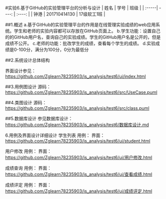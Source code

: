 #实验6.基于GitHub的实验管理平台的分析与设计
| 姓名  |  学号 | 班级 |
| :-----| ----: | :----: |
| 钟港 | 201710414130 | 17级软工1班 |

##1.概述
  a.基于GitHub的实验管理平台的作用是在线管理实验成绩的web应用系统。学生和老师的实验内容都可以存放在GitHub页面上。
  b.学生功能：设置自己的的GitHub用户名，查询自己的实验成绩。学生的GitHub用户名是公开的，但是成绩不公开。
  c.老师的功能：批改学生的成绩，查看每个学生的成绩。
  d.实验成绩是0-100分，满分为100分，0分为最低分
  
##2.系统设计总体结构

  界面设计参见：https://github.com/Zglearn78235903/is_analysis/test6/ui/index.html
  
##3.用例图设计 
   源码：https://github.com/Zglearn78235903/is_analysis/test6/src/UseCase.puml
   
##4.类图设计
   源码：https://github.com/Zglearn78235903/is_analysis/test6/src/class.puml
   
##5.数据库设计
   参见数据库设计：https://github.com/Zglearn78235903/is_analysis/test6/数据库设计.md
   
   
6.用例及界面设计详细设计
   学生列表  用例：
            界面：https://github.com/Zglearn78235903/is_analysis/test6/ui/student.html
            
   用户修改   用例：
              界面：https://github.com/Zglearn78235903/is_analysis/test6/ui/用户修改.html 
              
   成绩查询   用例：
             界面：https://github.com/Zglearn78235903/is_analysis/test6/ui/查看成绩.html  
   
   成绩评定   用例：
              界面：https://github.com/Zglearn78235903/is_analysis/test6/ui/成绩评定.html
              
  